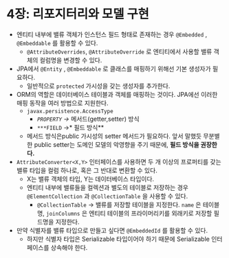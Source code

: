 # 4장: 리포지터리와 모델 구현

- 엔티티 내부에 밸류 객체가 인스턴스 필드 형태로 존재하는 경우 `@Embedded` , `@Embeddable` 를 활용할 수 있다.
    - `@AttributeOverrides`, `@AttributeOverride` 로 엔티티에서 사용할 밸류 객체의 컬럼명을 변경할 수 있다.
- JPA에서 `@Entity` , `@Embeddable` 로 클래스를 매핑하기 위해선 기본 생성자가 필요하다.
    - 일반적으로 `protected` 가시성을 갖는 생성자를 추가한다.
- ORM의 역할은 데이터베이스 테이블과 객체를 매핑하는 것이다. JPA에선 이러한 매핑 동작을 여러 방법으로 지원한다.
    - `javax.persistence.AccessType`
        - *`PROPERTY` →* 메서드(getter,setter) 방식
        - `***FIELD` →* 필드 방식**
    - 메서드 방식은public 가시성의 setter 메서드가 필요하다. 앞서 말했듯 무분별한 public setter는 도메인 모델의 악영향을 주기 때문에, **필드 방식을 권장한다.**
- `AttributeConverter<X,Y>` 인터페이스를 사용하면 두 개 이상의 프로퍼티를 갖는 밸류 타입을 컬럼 하나로, 혹은 그 반대로 변환할 수 있다.
    - X는 밸류 객체의 타입, Y는 데이터베이스 타입이다.
    - 엔티티 내부에 밸류들을 컬렉션과 별도의 테이블로 저장하는 경우 `@ElementCollection` 과 `@CollectionTable` 을 사용할 수 있다.
        - `@CollectionTable` → 밸류를 저장할 테이블을 지정한다. `name` 은 테이블명, `joinColumns` 은 엔티티 테이블의 프라이머리키를 외래키로 저장할 필드명을 지정한다.
- 만약 식별자를 밸류 타입으로 만들고 싶다면 `@EmbeddedId` 를 활용할 수 있다.
    - 하지만 식별자 타입은 Serializable 타입이어야 하기 때문에 Serializable 인터페이스를 상속해야 한다.